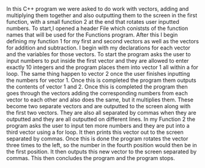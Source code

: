 In this C++ program we were asked to do work with vectors, adding and multiplying them together and also outputting them to the screen in the first function, with a small function 2 at the end that rotates user inputted numbers. 
  To start,I opened a header File which coniststs of the function names that will be used for the Functions program. After this I begin defining my function 1 for my first and second vectors as well as the vectors for addition and subtraction. I begin with my declarations for each vector and the variables for those vectors. To start the program asks the user to input numbers to put inside the first vector and they are allowed to enter exactly 10 integers and the program places them into vector 1 all within a for loop. The same thing happen to vector 2 once the user finishes inputting the numbers for vector 1. Once this is completed the program them outputs the contents of vector 1 and 2. Once this is completed the program then goes through the vectors adding the corresponding numbers from each vector to each other and also does the same, but it multiplies them. These become two separate vectors and are outputted to the screen along with the first two vectors. They are also all separated by commas when they are outputted and they are all outputted on different lines. 
    In my Function 2 the program asks the user to input ten more numbers and they are put into a third vector using a for loop. It then prints this vector out to the screen separated by commas. Once this is done the program rotates the vector three times to the left, so the number in the fourth position would then be in the first position. It then outputs this new vector to the screen separated by commas.
      This then concludes the program and the program stops.
